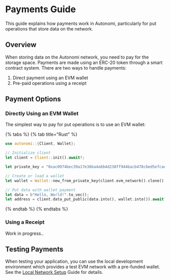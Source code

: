 # Payments Guide

This guide explains how payments work in Autonomi, particularly for put operations that store data on the network.

## Overview

When storing data on the Autonomi network, you need to pay for the storage space. Payments are made using an ERC-20 token through a smart contract system. There are two ways to handle payments:

1. Direct payment using an EVM wallet
2. Pre-paid operations using a receipt

## Payment Options

### Directly Using an EVM Wallet

The simplest way to pay for put operations is to use an EVM wallet:

{% tabs %}
{% tab title="Rust" %}
```rust
use autonomi::{Client, Wallet};

// Initialize client
let client = Client::init().await?;

let private_key = "0xac0974bec39a17e36ba4a6b4d238ff944bacb478cbed5efcae784d7bf4f2ff80";

// Create or load a wallet
let wallet = Wallet::new_from_private_key(client.evm_network().clone(), private_key)?;

// Put data with wallet payment
let data = b"Hello, World!".to_vec();
let address = client.data_put_public(data.into(), wallet.into()).await?;
```
{% endtab %}
{% endtabs %}

### Using a Receipt

Work in progress..

## Testing Payments

When testing your application, you can use the local development environment which provides a test EVM network with a pre-funded wallet. See the [Local Network Setup](local-network.md) Guide for details.
